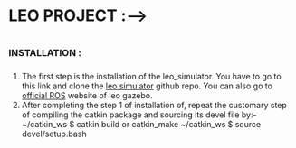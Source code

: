 # LEO PROJECT :-->

# <h3>INSTALLATION :<h3>
  1. The first step is the installation of the leo_simulator. You have to go to this link and clone the <a href = "https://github.com/LeoRover/leo_simulator">leo simulator</a> github repo. You can also go to <a href = "http://wiki.ros.org/leo_gazebo">official ROS</a> website of leo gazebo.
  2. After completing the step 1 of installation of, repeat the customary step of compiling the catkin package and sourcing its devel file by:-
              ~/catkin_ws $ catkin build or catkin_make
              ~/catkin_ws $ source devel/setup.bash
  
